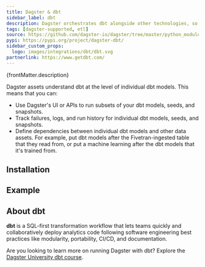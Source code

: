 ```yaml
---
title: Dagster & dbt
sidebar_label: dbt
description: Dagster orchestrates dbt alongside other technologies, so you can schedule dbt with Spark, Python, etc. in a single data pipeline.
tags: [dagster-supported, etl]
source: https://github.com/dagster-io/dagster/tree/master/python_modules/libraries/dagster-dbt
pypi: https://pypi.org/project/dagster-dbt/
sidebar_custom_props:
  logo: images/integrations/dbt/dbt.svg
partnerlink: https://www.getdbt.com/
---
```


<p>{frontMatter.description}</p>

Dagster assets understand dbt at the level of individual dbt models. This means that you can:

- Use Dagster's UI or APIs to run subsets of your dbt models, seeds, and snapshots.
- Track failures, logs, and run history for individual dbt models, seeds, and snapshots.
- Define dependencies between individual dbt models and other data assets. For example, put dbt models after the Fivetran-ingested table that they read from, or put a machine learning after the dbt models that it's trained from.

## Installation

<PackageInstallInstructions packageName="dagster-dbt" />

## Example

<CodeExample path="docs_snippets/docs_snippets/integrations/dbt.py" language="python" />

## About dbt

**dbt** is a SQL-first transformation workflow that lets teams quickly and collaboratively deploy analytics code following software engineering best practices like modularity, portability, CI/CD, and documentation.

<aside className="rounded-lg">

Are you looking to learn more on running Dagster with dbt? Explore the [Dagster University dbt course](https://courses.dagster.io/courses/dagster-dbt).

</aside>
